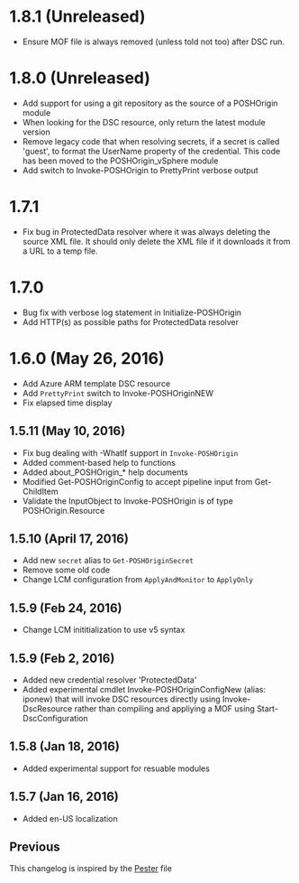 
# 1.8.1 (Unreleased)
* Ensure MOF file is always removed (unless told not too) after DSC run.

# 1.8.0 (Unreleased)
  * Add support for using a git repository as the source of a POSHOrigin module
  * When looking for the DSC resource, only return the latest module version
  * Remove legacy code that when resolving secrets, if a secret is called 'guest', to format the UserName property of the credential. This code has been moved to the POSHOrigin_vSphere module
  * Add switch to Invoke-POSHOrigin to PrettyPrint verbose output

# 1.7.1
  - Fix bug in ProtectedData resolver where it was always deleting the source XML file.
    It should only delete the XML file if it downloads it from a URL to a temp file.

# 1.7.0
  - Bug fix with verbose log statement in Initialize-POSHOrigin
  - Add HTTP(s) as possible paths for ProtectedData resolver

# 1.6.0 (May 26, 2016)
  - Add Azure ARM template DSC resource
  - Add `PrettyPrint` switch to Invoke-POSHOriginNEW
  - Fix elapsed time display

## 1.5.11 (May 10, 2016)
  - Fix bug dealing with -WhatIf support in `Invoke-POSHOrigin`
  - Added comment-based help to functions
  - Added about_POSHOrigin_* help documents
  - Modified Get-POSHOriginConfig to accept pipeline input from Get-ChildItem
  - Validate the InputObject to Invoke-POSHOrigin is of type POSHOrigin.Resource

## 1.5.10 (April 17, 2016)
  - Add new ```secret``` alias to ```Get-POSHOriginSecret```
  - Remove some old code
  - Change LCM configuration from ```ApplyAndMonitor``` to ```ApplyOnly```

## 1.5.9 (Feb 24, 2016)
  - Change LCM inititialization to use v5 syntax

## 1.5.9 (Feb 2, 2016)
  - Added new credential resolver 'ProtectedData'
  - Added experimental cmdlet Invoke-POSHOriginConfigNew (alias: iponew) that
    will invoke DSC resources directly using Invoke-DscResource rather than
	compiling and appliying a MOF using Start-DscConfiguration

## 1.5.8 (Jan 18, 2016)
  - Added experimental support for resuable modules

## 1.5.7 (Jan 16, 2016)
  - Added en-US localization

## Previous
This changelog is inspired by the
[Pester](https://github.com/pester/Pester/blob/master/CHANGELOG.md) file
